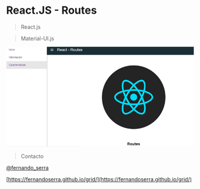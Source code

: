 # React.JS - Routes

> React.js

> Material-UI.js


![Screenshot](react-routes.jpg)

> Contacto

[@fernando_serra](https://twitter.com/fernando_serra)

[https://fernandoserra.github.io/grid/](https://fernandoserra.github.io/grid/)
